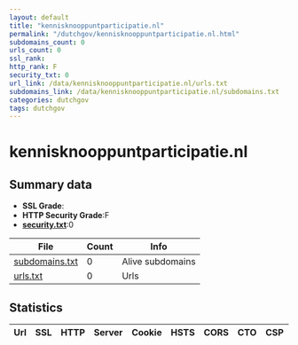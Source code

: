 ```yaml
---
layout: default
title: "kennisknooppuntparticipatie.nl"
permalink: "/dutchgov/kennisknooppuntparticipatie.nl.html"
subdomains_count: 0
urls_count: 0
ssl_rank: 
http_rank: F
security_txt: 0
url_link: /data/kennisknooppuntparticipatie.nl/urls.txt
subdomains_link: /data/kennisknooppuntparticipatie.nl/subdomains.txt
categories: dutchgov
tags: dutchgov
---
```



# kennisknooppuntparticipatie.nl
## Summary data


 - **SSL Grade**:
 - **HTTP Security Grade**:F
 - **[security.txt](https://www.digitaleoverheid.nl/nieuws/standaard-security-txt-nu-verplicht-voor-overheid/)**:0


| File       | Count | Info |
|------------|-------|------|
|[subdomains.txt](/DutchGovScope/data/kennisknooppuntparticipatie.nl/subdomains.txt)|0|Alive subdomains|
|[urls.txt](/DutchGovScope/data/kennisknooppuntparticipatie.nl/urls.txt)|0|Urls|


## Statistics


| Url | SSL | HTTP | Server | Cookie | HSTS | CORS | CTO | CSP | XFO | XXP | RP |FP| Tech |Title |
|--------|-------|-------|------|------|------|------|------|------|------|------|------|------|------|------|


